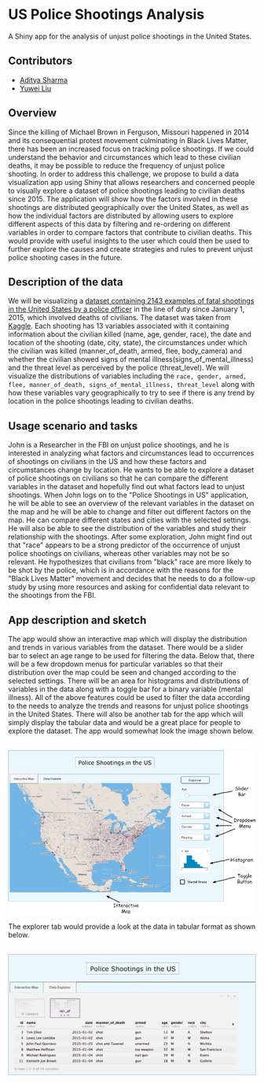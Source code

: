 # US Police Shootings Analysis
A Shiny app for the analysis of unjust police shootings in the United States.

## Contributors

- [Aditya Sharma](https://github.com/adityashrm21)
- [Yuwei Liu](https://github.com/liuyuwei169)

## Overview

Since the killing of Michael Brown in Ferguson, Missouri happened in 2014 and its consequential protest movement culminating in Black Lives Matter, there has been an increased focus on tracking police shootings. If we could understand the behavior and circumstances which lead to these civilian deaths, it may be possible to reduce the frequency of unjust police shooting. In order to address this challenge, we propose to build a data visualization app using Shiny that allows researchers and concerned people to visually explore a dataset of police shootings leading to civilian deaths since 2015. The application will show how the factors involved in these shootings are distributed geographically over the United States, as well as how the individual factors are distributed by allowing users to explore different aspects of this data by filtering and re-ordering on different variables in order to compare factors that contribute to civilian deaths. This would provide with useful insights to the user which could then be used to further explore the causes and create strategies and rules to prevent unjust police shooting cases in the future.


## Description of the data

We will be visualizing a [dataset containing 2143 examples of fatal shootings in the United States by a police officer](https://github.com/UBC-MDS/us-police-shootings-analysis/blob/master/data/database.csv) in the line of duty since January 1, 2015, which involved deaths of civilians. The dataset was taken from [Kaggle](https://www.kaggle.com/washingtonpost/police-shootings). Each shooting has 13 variables associated with it containing information about the civilian killed (name, age, gender, race), the date and location of the shooting (date, city, state), the circumstances under which the civilian was killed (manner_of_death, armed, flee, body_camera) and whether the civilian showed signs of mental illness(signs_of_mental_illness) and the threat level as perceived by the police (threat_level). We will visualize the distributions of variables including the `race, gender, armed, flee, manner_of_death, signs_of_mental_illness, threat_level` along with how these variables vary geographically to try to see if there is any trend by location in the police shootings leading to civilian deaths.

## Usage scenario and tasks

John is a Researcher in the FBI on unjust police shootings, and he is interested in analyzing what factors and circumstances lead to occurrences of shootings on civilians in the US and how these factors and circumstances change by location. He wants to be able to explore a dataset of police shootings on civilians so that he can compare the different variables in the dataset and hopefully find out what factors lead to unjust shootings. When John logs on to the "Police Shootings in US" application, he will be able to see an overview of the relevant variables in the dataset on the map and he will be able to change and filter out different factors on the map. He can compare different states and cities with the selected settings. He will also be able to see the distribution of the variables and study their relationship with the shootings. After some exploration, John might find out that "race" appears to be a strong predictor of the occurrence of unjust police shootings on civilians, whereas other variables may not be so relevant. He hypothesizes that civilians from "black" race are more likely to be shot by the police, which is in accordance with the reasons for the "Black Lives Matter" movement and decides that he needs to do a follow-up study by using more resources and asking for confidential data relevant to the shootings from the FBI.

## App description and sketch

The app would show an interactive map which will display the distribution and trends in various variables from the dataset. There would be a slider bar to select an age range to be used for filtering the data. Below that, there will be a few dropdown menus for particular variables so that their distribution over the map could be seen and changed according to the selected settings. There will be an area for histograms and distributions of variables in the data along with a toggle bar for a binary variable (mental illness). All of the above features could be used to filter the data according to the needs to analyze the trends and reasons for unjust police shootings in the United States. There will also be another tab for the app which will simply display the tabular data and would be a great place for people to explore the dataset. The app would somewhat look the image shown below.

<br>
<center><img src = "imgs/shiny.png"></center>

The explorer tab would provide a look at the data in tabular format as shown below.

<br>
<center><img src = "imgs/explorer.png"></center>
